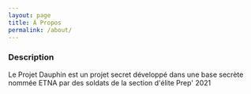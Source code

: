 ```yaml
---
layout: page
title: À Propos
permalink: /about/
---
```


### Description

Le Projet Dauphin est un projet secret développé dans une base secrète nommée ETNA par des soldats de la section d'élite Prep' 2021

<!-- ### Contact me

[email@domain.com](mailto:email@domain.com) -->